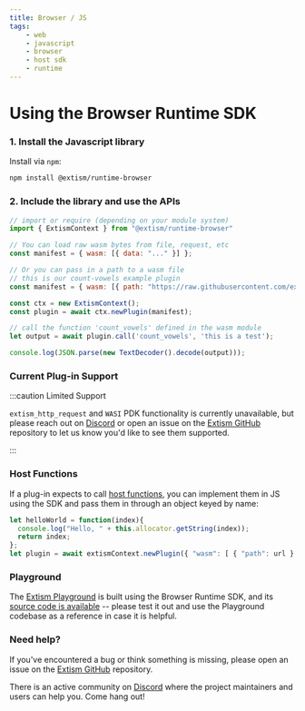 ```yaml
---
title: Browser / JS
tags:
    - web
    - javascript
    - browser
    - host sdk
    - runtime
---
```


# Using the Browser Runtime SDK

### 1. Install the Javascript library

Install via `npm`:
```sh
npm install @extism/runtime-browser
```

### 2. Include the library and use the APIs

```javascript title=app.js
// import or require (depending on your module system)
import { ExtismContext } from "@extism/runtime-browser"

// You can load raw wasm bytes from file, request, etc
const manifest = { wasm: [{ data: "..." }] };

// Or you can pass in a path to a wasm file
// this is our count-vowels example plugin
const manifest = { wasm: [{ path: "https://raw.githubusercontent.com/extism/extism/main/wasm/code.wasm" }] };

const ctx = new ExtismContext();
const plugin = await ctx.newPlugin(manifest);

// call the function 'count_vowels' defined in the wasm module
let output = await plugin.call('count_vowels', 'this is a test');

console.log(JSON.parse(new TextDecoder().decode(output)));
```

### Current Plug-in Support

:::caution Limited Support

`extism_http_request` and `WASI` PDK functionality is currently unavailable, but please reach out on [Discord](https://discord.gg/cx3usBCWnc) or open an issue on the [Extism GitHub](https://github.com/extism/extism) repository to let us know you'd like to see them supported.

:::

### Host Functions

If a plug-in expects to call [host functions](/docs/concepts/host-functions), you can implement them in JS using the SDK and pass them in through an object keyed by name:

```javascript
let helloWorld = function(index){
  console.log("Hello, " + this.allocator.getString(index));
  return index;
};
let plugin = await extismContext.newPlugin({ "wasm": [ { "path": url } ] }, {"hello_world": helloWorld});
```

### Playground

The [Extism Playground](https://playground.extism.org) is built using the Browser Runtime SDK, and its [source code is available](https://github.com/extism/playground) -- please test it out and use the Playground codebase as a reference in case it is helpful.

### Need help?

If you've encountered a bug or think something is missing, please open an issue on the [Extism GitHub](https://github.com/extism/extism) repository.

There is an active community on [Discord](https://discord.gg/cx3usBCWnc) where the project maintainers and users can help you. Come hang out!

